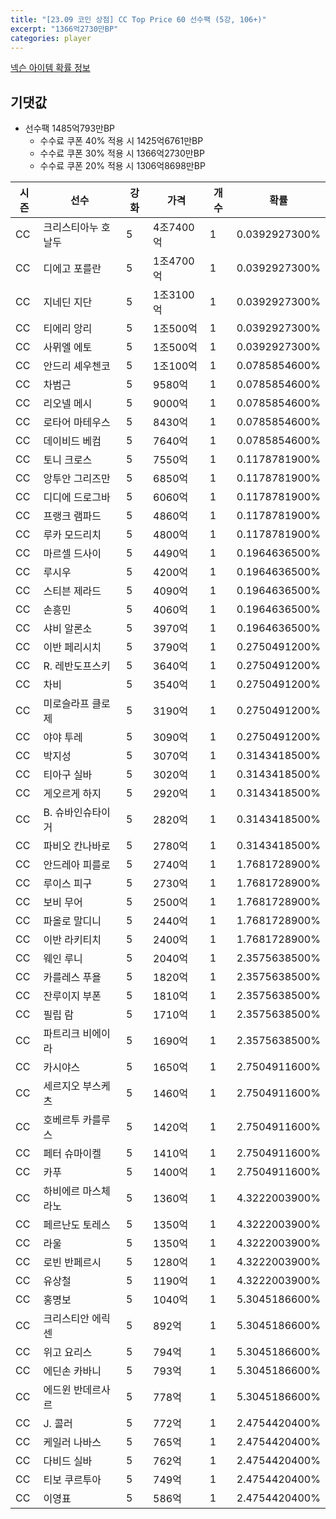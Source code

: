 ```yaml
---
title: "[23.09 코인 상점] CC Top Price 60 선수팩 (5강, 106+)"
excerpt: "1366억2730만BP"
categories: player
---
```

[넥슨 아이템 확률 정보](http://iteminfo.nexon.com/probability/fo4?sn=7383)

## 기댓값
  - 선수팩 1485억793만BP
    - 수수료 쿠폰 40% 적용 시 1425억6761만BP
    - 수수료 쿠폰 30% 적용 시 1366억2730만BP
    - 수수료 쿠폰 20% 적용 시 1306억8698만BP


|시즌|선수|강화|가격|개수|확률|
|---|---|---|---|---|---|
|CC|크리스티아누 호날두|5|4조7400억|1|0.0392927300%|
|CC|디에고 포를란|5|1조4700억|1|0.0392927300%|
|CC|지네딘 지단|5|1조3100억|1|0.0392927300%|
|CC|티에리 앙리|5|1조500억|1|0.0392927300%|
|CC|사뮈엘 에토|5|1조500억|1|0.0392927300%|
|CC|안드리 셰우첸코|5|1조100억|1|0.0785854600%|
|CC|차범근|5|9580억|1|0.0785854600%|
|CC|리오넬 메시|5|9000억|1|0.0785854600%|
|CC|로타어 마테우스|5|8430억|1|0.0785854600%|
|CC|데이비드 베컴|5|7640억|1|0.0785854600%|
|CC|토니 크로스|5|7550억|1|0.1178781900%|
|CC|앙투안 그리즈만|5|6850억|1|0.1178781900%|
|CC|디디에 드로그바|5|6060억|1|0.1178781900%|
|CC|프랭크 램파드|5|4860억|1|0.1178781900%|
|CC|루카 모드리치|5|4800억|1|0.1178781900%|
|CC|마르셀 드사이|5|4490억|1|0.1964636500%|
|CC|루시우|5|4200억|1|0.1964636500%|
|CC|스티븐 제라드|5|4090억|1|0.1964636500%|
|CC|손흥민|5|4060억|1|0.1964636500%|
|CC|샤비 알론소|5|3970억|1|0.1964636500%|
|CC|이반 페리시치|5|3790억|1|0.2750491200%|
|CC|R. 레반도프스키|5|3640억|1|0.2750491200%|
|CC|차비|5|3540억|1|0.2750491200%|
|CC|미로슬라프 클로제|5|3190억|1|0.2750491200%|
|CC|야야 투레|5|3090억|1|0.2750491200%|
|CC|박지성|5|3070억|1|0.3143418500%|
|CC|티아구 실바|5|3020억|1|0.3143418500%|
|CC|게오르게 하지|5|2920억|1|0.3143418500%|
|CC|B. 슈바인슈타이거|5|2820억|1|0.3143418500%|
|CC|파비오 칸나바로|5|2780억|1|0.3143418500%|
|CC|안드레아 피를로|5|2740억|1|1.7681728900%|
|CC|루이스 피구|5|2730억|1|1.7681728900%|
|CC|보비 무어|5|2500억|1|1.7681728900%|
|CC|파올로 말디니|5|2440억|1|1.7681728900%|
|CC|이반 라키티치|5|2400억|1|1.7681728900%|
|CC|웨인 루니|5|2040억|1|2.3575638500%|
|CC|카를레스 푸욜|5|1820억|1|2.3575638500%|
|CC|잔루이지 부폰|5|1810억|1|2.3575638500%|
|CC|필립 람|5|1710억|1|2.3575638500%|
|CC|파트리크 비에이라|5|1690억|1|2.3575638500%|
|CC|카시야스|5|1650억|1|2.7504911600%|
|CC|세르지오 부스케츠|5|1460억|1|2.7504911600%|
|CC|호베르투 카를루스|5|1420억|1|2.7504911600%|
|CC|페터 슈마이켈|5|1410억|1|2.7504911600%|
|CC|카푸|5|1400억|1|2.7504911600%|
|CC|하비에르 마스체라노|5|1360억|1|4.3222003900%|
|CC|페르난도 토레스|5|1350억|1|4.3222003900%|
|CC|라울|5|1350억|1|4.3222003900%|
|CC|로빈 반페르시|5|1280억|1|4.3222003900%|
|CC|유상철|5|1190억|1|4.3222003900%|
|CC|홍명보|5|1040억|1|5.3045186600%|
|CC|크리스티안 에릭센|5|892억|1|5.3045186600%|
|CC|위고 요리스|5|794억|1|5.3045186600%|
|CC|에딘손 카바니|5|793억|1|5.3045186600%|
|CC|에드윈 반데르사르|5|778억|1|5.3045186600%|
|CC|J. 콜러|5|772억|1|2.4754420400%|
|CC|케일러 나바스|5|765억|1|2.4754420400%|
|CC|다비드 실바|5|762억|1|2.4754420400%|
|CC|티보 쿠르투아|5|749억|1|2.4754420400%|
|CC|이영표|5|586억|1|2.4754420400%|
